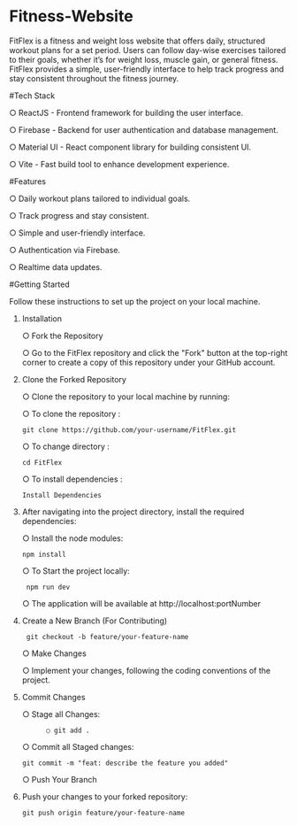 # Fitness-Website

FitFlex is a fitness and weight loss website that offers daily, structured workout plans for a set period. Users can follow day-wise exercises tailored to their goals, whether it’s for weight loss, muscle gain, or general fitness. FitFlex provides a simple, user-friendly interface to help track progress and stay consistent throughout the fitness journey.

#Tech Stack

  ○ ReactJS - Frontend framework for building the user interface.
  
  ○ Firebase - Backend for user authentication and database management.
  
  ○ Material UI - React component library for building consistent UI.
  
  ○ Vite - Fast build tool to enhance development experience.
  

#Features

  ○ Daily workout plans tailored to individual goals.
  
  ○ Track progress and stay consistent.
  
  ○ Simple and user-friendly interface.
  
  ○ Authentication via Firebase.
  
  ○ Realtime data updates.
  

#Getting Started
   
  Follow these instructions to set up the project on your local machine.


1) Installation
   
   ○ Fork the Repository
   
   ○ Go to the FitFlex repository and click the "Fork" button at the top-right corner to create a copy of this   repository    under your GitHub account.
   

2) Clone the Forked Repository
   
    ○ Clone the repository to your local machine by running:

    ○ To clone the repository :
   
       git clone https://github.com/your-username/FitFlex.git

     ○ To change directory :
   
       cd FitFlex

      ○ To install dependencies :
   
       Install Dependencies
   
4) After navigating into the project directory, install the required dependencies:

    ○ Install the node modules:
   
       npm install
    ○ To Start the project locally:
   
        npm run dev
   
    ○ The application will be available at http://localhost:portNumber
   

6) Create a New Branch (For Contributing)
   
        git checkout -b feature/your-feature-name
   
   ○ Make Changes
   
   ○ Implement your changes, following the coding conventions of the project.
   

7) Commit Changes

    ○ Stage all Changes:
   
             ○ git add .
    ○ Commit all Staged changes:
   
       git commit -m "feat: describe the feature you added"
   
    ○ Push Your Branch

9) Push your changes to your forked repository:
    
       git push origin feature/your-feature-name
